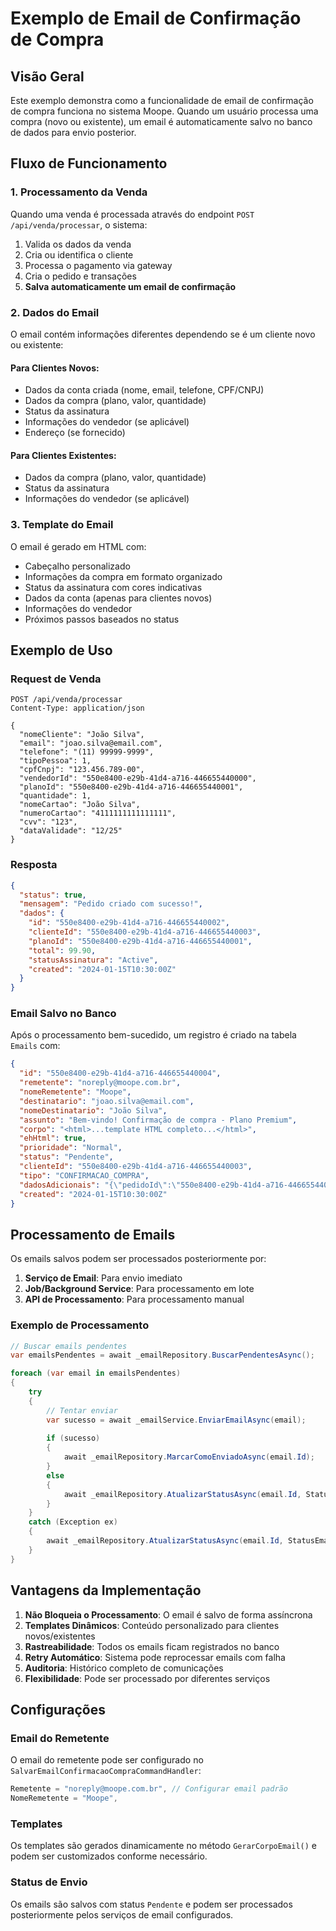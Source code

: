 # Exemplo de Email de Confirmação de Compra

## Visão Geral

Este exemplo demonstra como a funcionalidade de email de confirmação de compra funciona no sistema Moope. Quando um usuário processa uma compra (novo ou existente), um email é automaticamente salvo no banco de dados para envio posterior.

## Fluxo de Funcionamento

### 1. Processamento da Venda

Quando uma venda é processada através do endpoint `POST /api/venda/processar`, o sistema:

1. Valida os dados da venda
2. Cria ou identifica o cliente
3. Processa o pagamento via gateway
4. Cria o pedido e transações
5. **Salva automaticamente um email de confirmação**

### 2. Dados do Email

O email contém informações diferentes dependendo se é um cliente novo ou existente:

#### Para Clientes Novos:
- Dados da conta criada (nome, email, telefone, CPF/CNPJ)
- Dados da compra (plano, valor, quantidade)
- Status da assinatura
- Informações do vendedor (se aplicável)
- Endereço (se fornecido)

#### Para Clientes Existentes:
- Dados da compra (plano, valor, quantidade)
- Status da assinatura
- Informações do vendedor (se aplicável)

### 3. Template do Email

O email é gerado em HTML com:
- Cabeçalho personalizado
- Informações da compra em formato organizado
- Status da assinatura com cores indicativas
- Dados da conta (apenas para clientes novos)
- Informações do vendedor
- Próximos passos baseados no status

## Exemplo de Uso

### Request de Venda

```http
POST /api/venda/processar
Content-Type: application/json

{
  "nomeCliente": "João Silva",
  "email": "joao.silva@email.com",
  "telefone": "(11) 99999-9999",
  "tipoPessoa": 1,
  "cpfCnpj": "123.456.789-00",
  "vendedorId": "550e8400-e29b-41d4-a716-446655440000",
  "planoId": "550e8400-e29b-41d4-a716-446655440001",
  "quantidade": 1,
  "nomeCartao": "João Silva",
  "numeroCartao": "4111111111111111",
  "cvv": "123",
  "dataValidade": "12/25"
}
```

### Resposta

```json
{
  "status": true,
  "mensagem": "Pedido criado com sucesso!",
  "dados": {
    "id": "550e8400-e29b-41d4-a716-446655440002",
    "clienteId": "550e8400-e29b-41d4-a716-446655440003",
    "planoId": "550e8400-e29b-41d4-a716-446655440001",
    "total": 99.90,
    "statusAssinatura": "Active",
    "created": "2024-01-15T10:30:00Z"
  }
}
```

### Email Salvo no Banco

Após o processamento bem-sucedido, um registro é criado na tabela `Emails` com:

```json
{
  "id": "550e8400-e29b-41d4-a716-446655440004",
  "remetente": "noreply@moope.com.br",
  "nomeRemetente": "Moope",
  "destinatario": "joao.silva@email.com",
  "nomeDestinatario": "João Silva",
  "assunto": "Bem-vindo! Confirmação de compra - Plano Premium",
  "corpo": "<html>...template HTML completo...</html>",
  "ehHtml": true,
  "prioridade": "Normal",
  "status": "Pendente",
  "clienteId": "550e8400-e29b-41d4-a716-446655440003",
  "tipo": "CONFIRMACAO_COMPRA",
  "dadosAdicionais": "{\"pedidoId\":\"550e8400-e29b-41d4-a716-446655440002\",\"planoId\":\"550e8400-e29b-41d4-a716-446655440001\",\"valorTotal\":99.90,\"quantidade\":1,\"statusAssinatura\":\"Active\",\"clienteNovo\":true,\"dataCompra\":\"2024-01-15T10:30:00Z\",\"vendedorId\":\"550e8400-e29b-41d4-a716-446655440000\",\"nomeVendedor\":\"Maria Vendedora\"}",
  "created": "2024-01-15T10:30:00Z"
}
```

## Processamento de Emails

Os emails salvos podem ser processados posteriormente por:

1. **Serviço de Email**: Para envio imediato
2. **Job/Background Service**: Para processamento em lote
3. **API de Processamento**: Para processamento manual

### Exemplo de Processamento

```csharp
// Buscar emails pendentes
var emailsPendentes = await _emailRepository.BuscarPendentesAsync();

foreach (var email in emailsPendentes)
{
    try
    {
        // Tentar enviar
        var sucesso = await _emailService.EnviarEmailAsync(email);
        
        if (sucesso)
        {
            await _emailRepository.MarcarComoEnviadoAsync(email.Id);
        }
        else
        {
            await _emailRepository.AtualizarStatusAsync(email.Id, StatusEmail.Falha, "Falha no envio");
        }
    }
    catch (Exception ex)
    {
        await _emailRepository.AtualizarStatusAsync(email.Id, StatusEmail.Falha, ex.Message);
    }
}
```

## Vantagens da Implementação

1. **Não Bloqueia o Processamento**: O email é salvo de forma assíncrona
2. **Templates Dinâmicos**: Conteúdo personalizado para clientes novos/existentes
3. **Rastreabilidade**: Todos os emails ficam registrados no banco
4. **Retry Automático**: Sistema pode reprocessar emails com falha
5. **Auditoria**: Histórico completo de comunicações
6. **Flexibilidade**: Pode ser processado por diferentes serviços

## Configurações

### Email do Remetente
O email do remetente pode ser configurado no `SalvarEmailConfirmacaoCompraCommandHandler`:

```csharp
Remetente = "noreply@moope.com.br", // Configurar email padrão
NomeRemetente = "Moope",
```

### Templates
Os templates são gerados dinamicamente no método `GerarCorpoEmail()` e podem ser customizados conforme necessário.

### Status de Envio
Os emails são salvos com status `Pendente` e podem ser processados posteriormente pelos serviços de email configurados.
